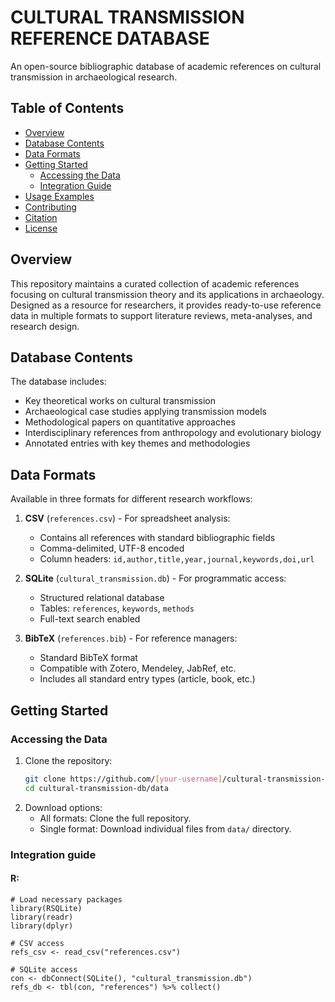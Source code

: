 # CULTURAL TRANSMISSION REFERENCE DATABASE

An open-source bibliographic database of academic references on cultural transmission in archaeological research.

## Table of Contents
- [Overview](#overview)
- [Database Contents](#database-contents)
- [Data Formats](#data-formats)
- [Getting Started](#getting-started)
  - [Accessing the Data](#accessing-the-data)
  - [Integration Guide](#integration-guide)
- [Usage Examples](#usage-examples)
- [Contributing](#contributing)
- [Citation](#citation)
- [License](#license)

## Overview

This repository maintains a curated collection of academic references focusing on cultural transmission theory and its applications in archaeology. Designed as a resource for researchers, it provides ready-to-use reference data in multiple formats to support literature reviews, meta-analyses, and research design.

## Database Contents

The database includes:
- Key theoretical works on cultural transmission
- Archaeological case studies applying transmission models
- Methodological papers on quantitative approaches
- Interdisciplinary references from anthropology and evolutionary biology
- Annotated entries with key themes and methodologies

## Data Formats

Available in three formats for different research workflows:

1. **CSV** (`references.csv`) - For spreadsheet analysis:
   - Contains all references with standard bibliographic fields
   - Comma-delimited, UTF-8 encoded
   - Column headers: `id,author,title,year,journal,keywords,doi,url`

2. **SQLite** (`cultural_transmission.db`) - For programmatic access:
   - Structured relational database
   - Tables: `references`, `keywords`, `methods`
   - Full-text search enabled

3. **BibTeX** (`references.bib`) - For reference managers:
   - Standard BibTeX format
   - Compatible with Zotero, Mendeley, JabRef, etc.
   - Includes all standard entry types (article, book, etc.)

## Getting Started

### Accessing the Data

1. Clone the repository:
   ```bash
   git clone https://github.com/[your-username]/cultural-transmission-db.git
   cd cultural-transmission-db/data

2. Download options:
   - All formats: Clone the full repository.
   - Single format: Download individual files from `data/` directory.

### Integration guide
#### R:
```
# Load necessary packages
library(RSQLite)
library(readr)
library(dplyr)

# CSV access
refs_csv <- read_csv("references.csv")

# SQLite access
con <- dbConnect(SQLite(), "cultural_transmission.db")
refs_db <- tbl(con, "references") %>% collect()



   
